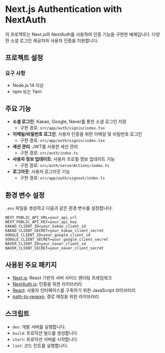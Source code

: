 # Next.js Authentication with NextAuth

이 프로젝트는 Next.js와 NextAuth를 사용하여 인증 기능을 구현한 예제입니다. 다양한 소셜 로그인 제공자와 사용자 인증을 지원합니다.

## 프로젝트 설정

### 요구 사항

- Node.js 14 이상
- npm 또는 Yarn

## 주요 기능

- **소셜 로그인**: Kakao, Google, Naver를 통한 소셜 로그인 지원
  - 구현 경로: `src/app/auth/signin/index.tsx`
- **이메일/비밀번호 로그인**: 사용자 인증을 위한 이메일 및 비밀번호 로그인
  - 구현 경로: `src/app/auth/signin/index.tsx`
- **세션 관리**: JWT를 사용한 세션 관리
  - 구현 경로: `src/auth/index.ts`
- **사용자 정보 업데이트**: 사용자 프로필 정보 업데이트 기능
  - 구현 경로: `src/auth/serverActions/index.ts`
- **로그아웃**: 사용자 로그아웃 기능
  - 구현 경로: `src/app/auth/signout/index.ts`

## 환경 변수 설정

`.env` 파일을 생성하고 다음과 같은 환경 변수를 설정합니다:

```
NEXT_PUBLIC_API_URL=your_api_url
NEXT_PUBLIC_API_KEY=your_api_key
KAKAO_CLIENT_ID=your_kakao_client_id
KAKAO_CLIENT_SECRET=your_kakao_client_secret
GOOGLE_CLIENT_ID=your_google_client_id
GOOGLE_CLIENT_SECRET=your_google_client_secret
NAVER_CLIENT_ID=your_naver_client_id
NAVER_CLIENT_SECRET=your_naver_client_secret
```

## 사용된 주요 패키지

- [Next.js](https://nextjs.org/): React 기반의 서버 사이드 렌더링 프레임워크
- [NextAuth.js](https://next-auth.js.org/): 인증을 위한 라이브러리
- [React](https://reactjs.org/): 사용자 인터페이스를 구축하기 위한 JavaScript 라이브러리
- [path-to-regexp](https://github.com/pillarjs/path-to-regexp): 경로 매칭을 위한 라이브러리

## 스크립트

- `dev`: 개발 서버를 실행합니다.
- `build`: 프로덕션 빌드를 생성합니다.
- `start`: 프로덕션 서버를 시작합니다.
- `lint`: 코드 린트를 실행합니다.